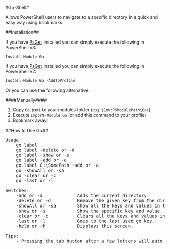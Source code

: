 #Go-Shell#

Allows PowerShell users to navigate to a specific directory in a quick and easy way using bookmarks.

##Installation##

If you have [PsGet](http://psget.net/) installed you can simply execute the following in PowerShell v3:

	Install-Module Go

If you have [PsGet](http://psget.net/) installed you can simply execute the following in PowerShell v2:

	Install-Module Go -AddToProfile 

Or you can use the following alternative:

####Manually####

1. Copy `Go.psm1` to your modules folder (e.g. `$Env:PSModulePath\Go\`)
2. Execute `Import-Module Go` (or add this command to your profile)
3. Bookmark away!

##How to Use Go##

<pre>Usage:
    go label
    go label -delete or -d
    go label -show or -s
    go label -add or -a
    go label C:\SomePath -add or -a
    go -showAll or -sa
    go -clear or -c
    go -last or -l

Switches:
    -add or -a             Adds the current directory.
    -delete or -d          Remove the given key from the directory.
    -showAll or -sa        Show all the keys and values in the directory.
    -show or -s            Show the specific key and value.
    -clear or -c           Clears all the keys and values in the directory.
    -last or -l            Goes to the last used go key.
    -help or -h            Displays this screen.

Tips:
    - Pressing the tab button after a few letters will auto fill the rest of the bookmark keyword.</pre>
